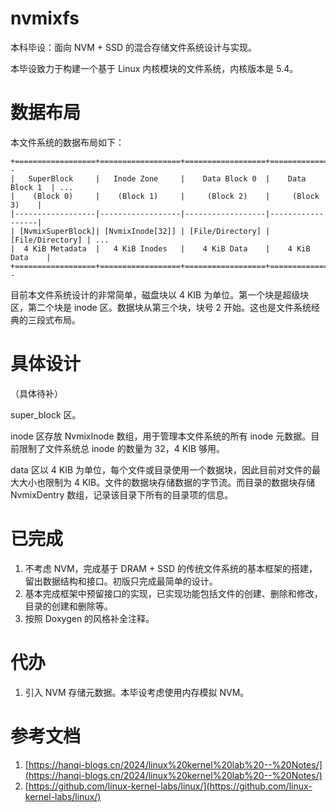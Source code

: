 # nvmixfs

本科毕设：面向 NVM + SSD 的混合存储文件系统设计与实现。

本毕设致力于构建一个基于 Linux 内核模块的文件系统，内核版本是 5.4。

# 数据布局

本文件系统的数据布局如下：

```plaintext
+==================+==================+==================+==================+--
|   SuperBlock     |   Inode Zone     |    Data Block 0  |    Data Block 1  | ...
|    (Block 0)     |    (Block 1)     |     (Block 2)    |     (Block 3)    |
|------------------|------------------|------------------|------------------|
| [NvmixSuperBlock]| [NvmixInode[32]] | [File/Directory] | [File/Directory] | ...
|  4 KiB Metadata  |   4 KiB Inodes   |    4 KiB Data    |    4 KiB Data    |
+==================+==================+==================+==================+--
```

目前本文件系统设计的非常简单，磁盘块以 4 KIB 为单位。第一个块是超级块区，第二个块是 inode 区。数据块从第三个块，块号 2 开始。这也是文件系统经典的三段式布局。

# 具体设计

（具体待补）

super_block 区。

inode 区存放 NvmixInode 数组，用于管理本文件系统的所有 inode 元数据。目前限制了文件系统总 inode 的数量为 32，4 KIB 够用。

data 区以 4 KIB 为单位，每个文件或目录使用一个数据块，因此目前对文件的最大大小也限制为 4 KIB。文件的数据块存储数据的字节流。而目录的数据块存储 NvmixDentry 数组，记录该目录下所有的目录项的信息。

# 已完成

1. 不考虑 NVM，完成基于 DRAM + SSD 的传统文件系统的基本框架的搭建，留出数据结构和接口。初版只完成最简单的设计。
2. 基本完成框架中预留接口的实现，已实现功能包括文件的创建、删除和修改，目录的创建和删除等。
3. 按照 Doxygen 的风格补全注释。

# 代办

1. 引入 NVM 存储元数据。本毕设考虑使用内存模拟 NVM。

# 参考文档

1. [https://hanqi-blogs.cn/2024/linux%20kernel%20lab%20--%20Notes/](https://hanqi-blogs.cn/2024/linux%20kernel%20lab%20--%20Notes/)
2. [https://github.com/linux-kernel-labs/linux/](https://github.com/linux-kernel-labs/linux/)

